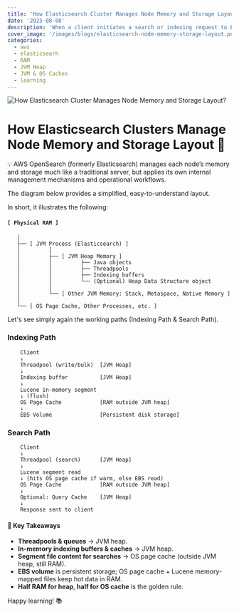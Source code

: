 ```yaml
---
title: 'How Elasticsearch Cluster Manages Node Memory and Storage Layout?'
date: '2025-08-08'
description: 'When a client initiates a search or indexing request to Elasticsearch, the system follows a defined sequence of processing steps. Do you know why what are the steps?'
cover_image: '/images/blogs/elasticsearch-node-memory-storage-layout.png'
categories:
  - aws
  - elasticsearh
  - RAM
  - JVM Heap
  - JVM & OS Caches
  - learning
---
```


![How Elasticsearch Cluster Manages Node Memory and Storage Layout?](/images/blogs/elasticsearch-node-memory-storage-layout.png 'How Elasticsearch Cluster Manages Node Memory and Storage Layout?')

# How Elasticsearch Clusters Manage Node Memory and Storage Layout 🧠

💡 AWS OpenSearch (formerly Elasticsearch) manages each node’s memory and storage much like a traditional server, but applies its own internal management mechanisms and operational workflows.

The diagram below provides a simplified, easy-to-understand layout.

In short, it illustrates the following:
#### `[ Physical RAM ]`
       │
       ├── [ JVM Process (Elasticsearch) ]
       │         │
       │         ├── [ JVM Heap Memory ]
       │         │         ├── Java objects
       │         │         ├── Threadpools
       │         │         ├── Indexing buffers
       │         │         └── (Optional) Heap Data Structure object
       │         │
       │         └── [ Other JVM Memory: Stack, Metaspace, Native Memory ]
       │
       └── [ OS Page Cache, Other Processes, etc. ]


Let's see simply again the working paths (Indexing Path & Search Path).

### Indexing Path
```
    Client
    ↓
    Threadpool (write/bulk)  [JVM Heap]
    ↓
    Indexing buffer          [JVM Heap]
    ↓
    Lucene in-memory segment
    ↓ (flush)
    OS Page Cache            [RAM outside JVM heap]
    ↓
    EBS Volume               [Persistent disk storage]

```

### Search Path
```
    Client
    ↓
    Threadpool (search)      [JVM Heap]
    ↓
    Lucene segment read
    ↓ (hits OS page cache if warm, else EBS read)
    OS Page Cache            [RAM outside JVM heap]
    ↓
    Optional: Query Cache    [JVM Heap]
    ↓
    Response sent to client
```

#### 📌 Key Takeaways
* **Threadpools & queues** → JVM heap.
* **In-memory indexing buffers & caches** → JVM heap.
* **Segment file content for searches** → OS page cache (outside JVM heap, still RAM).
* **EBS volume** is persistent storage; OS page cache + Lucene memory-mapped files keep hot data in RAM.
* **Half RAM for heap**, **half for OS cache** is the golden rule.

Happy learning! 📚